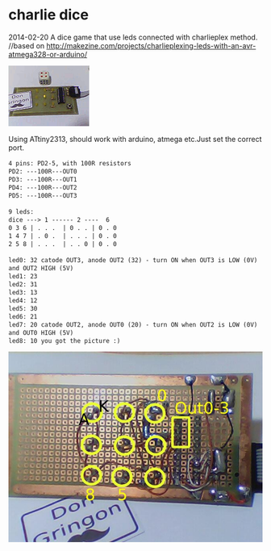 charlie dice
============

2014-02-20 
A dice game that use leds connected with charlieplex method.  
//based on http://makezine.com/projects/charlieplexing-leds-with-an-avr-atmega328-or-arduino/

![ScreenShot](docs/charlie-dice.gif)

Using ATtiny2313, should work with arduino, atmega etc.Just set the correct port.


```
4 pins: PD2-5, with 100R resistors
PD2: ---100R---OUT0
PD3: ---100R---OUT1
PD4: ---100R---OUT2
PD5: ---100R---OUT3

9 leds:
dice ---> 1 ------ 2 ----  6
0 3 6 | . . .  | 0 . . | 0 . 0    
1 4 7 | . 0 .  | . . . | 0 . 0
2 5 8 | . . .  | . . 0 | 0 . 0

led0: 32 catode OUT3, anode OUT2 (32) - turn ON when OUT3 is LOW (0V) and OUT2 HIGH (5V)
led1: 23 
led2: 31 
led3: 13
led4: 12 
led5: 30
led6: 21
led7: 20 catode OUT2, anode OUT0 (20) - turn ON when OUT2 is LOW (0V) and OUT0 HIGH (5V)
led8: 10 you got the picture :)
```

![Solder side](docs/solderSide.jpg)
